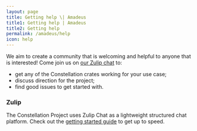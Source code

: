 ```yaml
---
layout: page
title: Getting help \| Amadeus
title1: Getting help | Amadeus
title2: Getting help
permalink: /amadeus/help
icon: help
---
```


We aim to create a community that is welcoming and helpful to anyone that is interested! Come join us on [our Zulip chat](https://constellation.zulipchat.com/) to:

 * get any of the Constellation crates working for your use case;
 * discuss direction for the project;
 * find good issues to get started with.

### Zulip

The Constellation Project uses Zulip Chat as a lightweight structured chat platform. Check out the [getting started guide](https://zulipchat.com/help/getting-started-with-zulip) to get up to speed.
